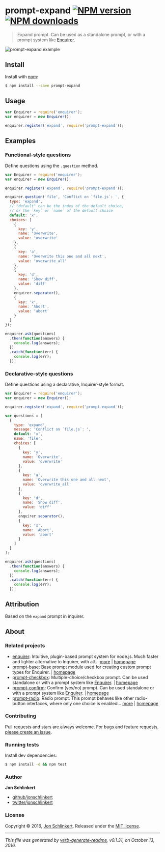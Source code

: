 # prompt-expand [![NPM version](https://img.shields.io/npm/v/prompt-expand.svg?style=flat)](https://www.npmjs.com/package/prompt-expand) [![NPM downloads](https://img.shields.io/npm/dm/prompt-expand.svg?style=flat)](https://npmjs.org/package/prompt-expand)

> Expand prompt. Can be used as a standalone prompt, or with a prompt system like [Enquirer](https://github.com/enquirer/enquirer).

![prompt-expand example](https://raw.githubusercontent.com/enquirer/prompt-expand/master/example.gif)

## Install

Install with [npm](https://www.npmjs.com/):

```sh
$ npm install --save prompt-expand
```

## Usage

```js
var Enquirer = require('enquirer');
var enquirer = new Enquirer();

enquirer.register('expand', require('prompt-expand'));
```

## Examples

### Functional-style questions

Define questions using the `.question` method.

```js
var Enquirer = require('enquirer');
var enquirer = new Enquirer();

enquirer.register('expand', require('prompt-expand'));

enquirer.question('file', 'Conflict on `file.js`: ', {
  type: 'expand',
  // "default" can be the index of the default choice, 
  // or the `key` or `name` of the default choice
  default: 'x', 
  choices: [
    {
      key: 'y',
      name: 'Overwrite',
      value: 'overwrite'
    },
    {
      key: 'a',
      name: 'Overwrite this one and all next',
      value: 'overwrite_all'
    },
    {
      key: 'd',
      name: 'Show diff',
      value: 'diff'
    },
    enquirer.separator(),
    {
      key: 'x',
      name: 'Abort',
      value: 'abort'
    }
  ]
});

enquirer.ask(questions)
  .then(function(answers) {
    console.log(answers);
  })
  .catch(function(err) {
    console.log(err);
  });
```

### Declarative-style questions

Define questions using a declarative, Inquirer-style format.

```js
var Enquirer = require('enquirer');
var enquirer = new Enquirer();

enquirer.register('expand', require('prompt-expand'));

var questions = [
  {
    type: 'expand',
    message: 'Conflict on `file.js`: ',
    default: 'x',
    name: 'file',
    choices: [
      {
        key: 'y',
        name: 'Overwrite',
        value: 'overwrite'
      },
      {
        key: 'a',
        name: 'Overwrite this one and all next',
        value: 'overwrite_all'
      },
      {
        key: 'd',
        name: 'Show diff',
        value: 'diff'
      },
      enquirer.separator(),
      {
        key: 'x',
        name: 'Abort',
        value: 'abort'
      }
    ]
  }
];

enquirer.ask(questions)
  .then(function(answers) {
    console.log(answers);
  })
  .catch(function(err) {
    console.log(err);
  });
```

## Attribution

Based on the `expand` prompt in inquirer.

## About

### Related projects

* [enquirer](https://www.npmjs.com/package/enquirer): Intuitive, plugin-based prompt system for node.js. Much faster and lighter alternative to Inquirer, with all… [more](https://github.com/enquirer/enquirer) | [homepage](https://github.com/enquirer/enquirer "Intuitive, plugin-based prompt system for node.js. Much faster and lighter alternative to Inquirer, with all the same prompt types and more, but without the bloat.")
* [prompt-base](https://www.npmjs.com/package/prompt-base): Base prompt module used for creating custom prompt types for Enquirer. | [homepage](https://github.com/enquirer/prompt-base "Base prompt module used for creating custom prompt types for Enquirer.")
* [prompt-checkbox](https://www.npmjs.com/package/prompt-checkbox): Multiple-choice/checkbox prompt. Can be used standalone or with a prompt system like [Enquirer](https://github.com/enquirer/enquirer). | [homepage](https://github.com/enquirer/prompt-checkbox "Multiple-choice/checkbox prompt. Can be used standalone or with a prompt system like [Enquirer].")
* [prompt-confirm](https://www.npmjs.com/package/prompt-confirm): Confirm (yes/no) prompt. Can be used standalone or with a prompt system like [Enquirer](https://github.com/enquirer/enquirer). | [homepage](https://github.com/enquirer/prompt-confirm "Confirm (yes/no) prompt. Can be used standalone or with a prompt system like [Enquirer].")
* [prompt-radio](https://www.npmjs.com/package/prompt-radio): Radio prompt. This prompt behaves like other radio-button interfaces, where only one choice is enabled… [more](https://github.com/enquirer/prompt-radio) | [homepage](https://github.com/enquirer/prompt-radio "Radio prompt. This prompt behaves like other radio-button interfaces, where only one choice is enabled whilst all others are disabled. Can be used as a standalone prompt, or with a prompt system like [Enquirer].")

### Contributing

Pull requests and stars are always welcome. For bugs and feature requests, [please create an issue](../../issues/new).

### Running tests

Install dev dependencies:

```sh
$ npm install -d && npm test
```

### Author

**Jon Schlinkert**

* [github/jonschlinkert](https://github.com/jonschlinkert)
* [twitter/jonschlinkert](http://twitter.com/jonschlinkert)

### License

Copyright © 2016, [Jon Schlinkert](https://github.com/jonschlinkert).
Released under the [MIT license](https://github.com/enquirer/prompt-expand/blob/master/LICENSE).

***

_This file was generated by [verb-generate-readme](https://github.com/verbose/verb-generate-readme), v0.1.31, on October 13, 2016._